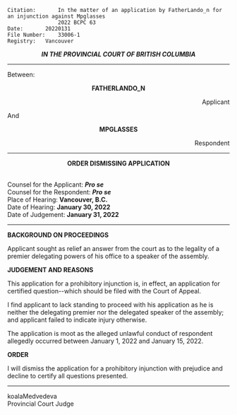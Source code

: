 	Citation:       In the matter of an application by FatherLando_n for an injunction against Mpglasses
                	2022 BCPC 63
	Date:		20220131
	File Number:	33006-1
	Registry:	Vancouver

<p align="center"><b><i>
				IN THE PROVINCIAL COURT OF BRITISH COLUMBIA
</b></i>

---

Between:
<p align="center">  <b> FATHERLANDO_N	  </b>
<p align="right">		    Applicant
<p> And
<p align="center">  <b>	MPGLASSES 		</b> 
<p align="right">		    Respondent
  
  ---
	
<p align="center"><b>		
				ORDER DISMISSING APPLICATION
</b>

<br>				Counsel for the Applicant: ***Pro se***
<br>				Counsel for the Respondent: ***Pro se***
<br>				Place of Hearing: **Vancouver, B.C.**
<br>				Date of Hearing: **January 30, 2022**
<br>				Date of Judgement: **January 31, 2022**

---

**BACKGROUND ON PROCEEDINGS**
  
Applicant sought as relief an answer from the court as to the legality of a premier delegating powers of his office to a speaker of the assembly.
    
**JUDGEMENT AND REASONS**
  
This application for a prohibitory injunction is, in effect, an application for certified question--which should be filed with the Court of Appeal. 
	
I find applicant to lack standing to proceed with his application as he is neither the delegating premier nor the delegated speaker of the assembly; and applicant failed to indicate injury otherwise.

The application is moot as the alleged unlawful conduct of respondent allegedly occurred between January 1, 2022 and January 15, 2022.
	
**ORDER**
  
I will dismiss the application for a prohibitory injunction with prejudice and decline to certify all questions presented.
  
---
koalaMedvedeva <br> Provincial Court Judge

